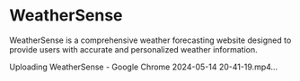 # WeatherSense
WeatherSense is a comprehensive weather forecasting website designed to provide users with accurate and personalized weather information.


Uploading WeatherSense - Google Chrome 2024-05-14 20-41-19.mp4…

